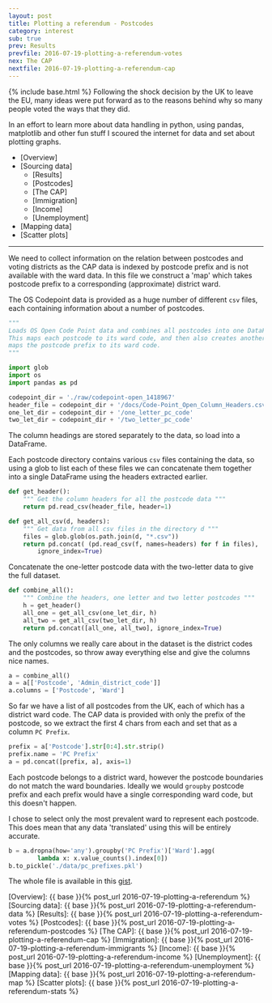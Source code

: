 ```yaml
---
layout: post
title: Plotting a referendum - Postcodes
category: interest
sub: true
prev: Results
prevfile: 2016-07-19-plotting-a-referendum-votes
nex: The CAP
nextfile: 2016-07-19-plotting-a-referendum-cap
---
```

{% include base.html %}
Following the shock decision by the UK to leave the EU, many ideas were put 
forward as to the reasons behind why so many people voted the ways that they 
did. 

In an effort to learn more about data handling in python, using pandas, 
matplotlib and other fun stuff I scoured the internet for data and set about 
plotting graphs. 

* [Overview] 
* [Sourcing data]
    * [Results]
    * [Postcodes]
    * [The CAP]
    * [Immigration]
    * [Income]
    * [Unemployment]
* [Mapping data]
* [Scatter plots]

---

We need to collect information on the relation between postcodes and voting
districts as the CAP data is indexed by postcode prefix and is not available
with the ward data. In this file we construct a 'map' which takes postcode
prefix to a corresponding (approximate) district ward.

The OS Codepoint data is provided as a huge number of different `csv` files,
each containing information about a number of postcodes.

```python
"""
Loads OS Open Code Point data and combines all postcodes into one DataFrame.
This maps each postcode to its ward code, and then also creates another which
maps the postcode prefix to its ward code.
"""

import glob
import os
import pandas as pd

codepoint_dir = './raw/codepoint-open_1418967'
header_file = codepoint_dir + '/docs/Code-Point_Open_Column_Headers.csv'
one_let_dir = codepoint_dir + '/one_letter_pc_code'
two_let_dir = codepoint_dir + '/two_letter_pc_code'
```

The column headings are stored separately to the data, so load into a DataFrame.

Each postcode directory contains various `csv` files containing the data, so
using a glob to list each of these files we can concatenate them together into a
single DataFrame using the headers extracted earlier.

```python
def get_header():
    """ Get the column headers for all the postcode data """
    return pd.read_csv(header_file, header=1)

def get_all_csv(d, headers):
    """ Get data from all csv files in the directory d """
    files = glob.glob(os.path.join(d, "*.csv"))
    return pd.concat( (pd.read_csv(f, names=headers) for f in files),
        ignore_index=True)
```

Concatenate the one-letter postcode data with the two-letter data to give the
full dataset.

```python
def combine_all():
    """ Combine the headers, one letter and two letter postcodes """
    h = get_header()
    all_one = get_all_csv(one_let_dir, h)
    all_two = get_all_csv(two_let_dir, h)
    return pd.concat([all_one, all_two], ignore_index=True)
```

The only columns we really care about in the dataset is the district codes and
the postcodes, so throw away everything else and give the columns nice names.

```python
a = combine_all()
a = a[['Postcode', 'Admin_district_code']]
a.columns = ['Postcode', 'Ward']
```
So far we have a list of all postcodes from the UK, each of which has a district
ward code. The CAP data is provided with only the prefix of the postcode, so we
extract the first 4 chars from each and set that as a column `PC Prefix`.

```python
prefix = a['Postcode'].str[0:4].str.strip()
prefix.name = 'PC Prefix'
a = pd.concat([prefix, a], axis=1)
```

Each postcode belongs to a district ward, however the postcode boundaries do not
match the ward boundaries. Ideally we would `groupby` postcode prefix and each
prefix would have a single corresponding ward code, but this doesn't happen.

I chose to select only the most prevalent ward to represent each postcode. This
does mean that any data 'translated' using this will be entirely accurate.

```python
b = a.dropna(how='any').groupby('PC Prefix')['Ward'].agg(
        lambda x: x.value_counts().index[0])
b.to_pickle('./data/pc_prefixes.pkl')
```

The whole file is available in this [gist].

[gist]: https://gist.github.com/jwlawson/41302a734c6d9b0392cbd60571d755bf#file-pickle_postcodes-py
[Overview]: {{ base }}{% post_url 2016-07-19-plotting-a-referendum %}
[Sourcing data]: {{ base }}{% post_url 2016-07-19-plotting-a-referendum-data %}
[Results]: {{ base }}{% post_url 2016-07-19-plotting-a-referendum-votes %}
[Postcodes]: {{ base }}{% post_url 2016-07-19-plotting-a-referendum-postcodes %}
[The CAP]: {{ base }}{% post_url 2016-07-19-plotting-a-referendum-cap %}
[Immigration]: {{ base }}{% post_url 2016-07-19-plotting-a-referendum-immigrants %}
[Income]: {{ base }}{% post_url 2016-07-19-plotting-a-referendum-income %}
[Unemployment]: {{ base }}{% post_url 2016-07-19-plotting-a-referendum-unemployment %}
[Mapping data]: {{ base }}{% post_url 2016-07-19-plotting-a-referendum-map %}
[Scatter plots]:  {{ base }}{% post_url 2016-07-19-plotting-a-referendum-stats %}
